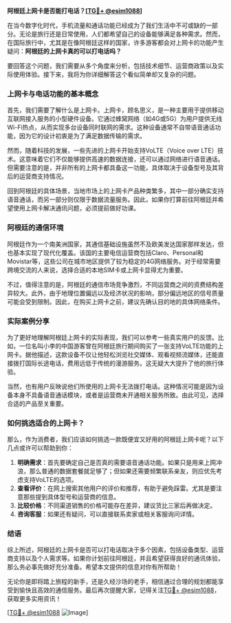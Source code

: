 **阿根廷上网卡是否能打电话？[[TG💪+ @esim1088](https://t.me/s/esim1088)]**

在当今数字化时代，手机流量和通话功能已经成为了我们生活中不可或缺的一部分。无论是旅行还是日常使用，人们都希望自己的设备能够满足各种需求。然而，在国际旅行中，尤其是在像阿根廷这样的国家，许多游客都会对上网卡的功能产生疑问：**阿根廷的上网卡真的可以打电话吗？**

要回答这个问题，我们需要从多个角度来分析，包括技术细节、运营商政策以及实际使用体验。接下来，我将为你详细解答这个看似简单却又复杂的问题。

### 上网卡与电话功能的基本概念

首先，我们需要了解什么是上网卡。上网卡，顾名思义，是一种主要用于提供移动互联网接入服务的小型硬件设备。它通过蜂窝网络（如4G或5G）为用户提供无线Wi-Fi热点，从而实现多台设备同时联网的需求。这种设备通常不自带语音通话功能，因为它的设计初衷是为了满足数据传输的需求。

然而，随着科技的发展，一些先进的上网卡开始支持VoLTE（Voice over LTE）技术。这意味着它们不仅能够提供高速的数据连接，还可以通过网络进行语音通话。但需要注意的是，并非所有的上网卡都具备这一功能，具体取决于设备型号及其背后的运营商支持情况。

回到阿根廷的具体场景，当地市场上的上网卡产品种类繁多，其中一部分确实支持语音通话，而另一部分则仅限于数据流量服务。因此，如果你打算前往阿根廷并希望使用上网卡解决通讯问题，必须提前做好功课。

### 阿根廷的通信环境

阿根廷作为一个南美洲国家，其通信基础设施虽然不及欧美发达国家那样发达，但也基本实现了现代化覆盖。该国的主要电信运营商包括Claro、Personal和Movistar等，这些公司在城市地区提供了较为稳定的4G网络服务。对于经常需要跨境交流的人来说，选择合适的本地SIM卡或上网卡显得尤为重要。

不过，值得注意的是，阿根廷的通信市场竞争激烈，不同运营商之间的资费结构差异较大。此外，由于地理位置偏远以及经济状况的影响，部分偏远地区的信号质量可能会受到限制。因此，在购买上网卡之前，建议先确认目的地的具体网络条件。

### 实际案例分享

为了更好地理解阿根廷上网卡的实际表现，我们可以参考一些真实用户的反馈。比如，一位名叫小李的中国游客曾在阿根廷旅行期间购买了一张支持VoLTE功能的上网卡。据他描述，这款设备不仅让他轻松浏览社交媒体、观看视频流媒体，还能直接拨打国际长途电话，费用远低于传统的漫游服务。这无疑大大提升了他的旅行体验。

当然，也有用户反映说他们所使用的上网卡无法拨打电话。这种情况可能是因为设备本身不具备语音通话模块，或者是运营商未开通相关服务所致。由此可见，选择合适的产品至关重要。

### 如何挑选适合的上网卡？

那么，作为消费者，我们应该如何挑选一款既便宜又好用的阿根廷上网卡呢？以下几点或许可以帮助到你：

1. **明确需求**：首先要确定自己是否真的需要语音通话功能。如果只是用来上网冲浪，那么普通的数据套餐就足够了；但如果还需要频繁联系亲友，则应优先考虑支持VoLTE的选项。
2. **查看评价**：在网上搜索其他用户的评价和推荐，有助于避免踩雷。尤其是要注意那些提到具体型号和运营商的信息。
3. **比较价格**：不同渠道销售的价格可能存在差异，建议货比三家后再做决定。
4. **咨询客服**：如果还有疑问，可以直接联系卖家或相关客服询问详情。

### 结语

综上所述，阿根廷的上网卡是否可以打电话取决于多个因素，包括设备类型、运营商支持以及个人需求等。如果你计划前往阿根廷，并且希望获得良好的通讯体验，那么务必事先做好充分准备。希望本文提供的信息对你有所帮助！

无论你是即将踏上旅程的新手，还是久经沙场的老手，相信通过合理的规划都能享受到愉快且高效的通信服务。最后再次提醒大家，记得关注[TG💪+ @esim1088](https://t.me/s/esim1088)，获取更多实用资讯！

[[TG💪+ @esim1088](https://t.me/s/esim1088) ![Image](https://i.postimg.cc/4NQfJmqS/Snipaste-2025-05-13-00-14-12.png)]